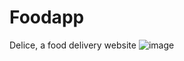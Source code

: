 # Foodapp
Delice, a food delivery website
![image](https://user-images.githubusercontent.com/82324351/162159418-fd4b22b4-9b6b-4bff-bd90-a443085afab8.png)
